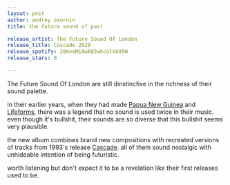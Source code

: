 ```yaml
---
layout: post
author: andrey ozornin
title: the future sound of past

release_artist: The Future Sound Of London
release_title: Cascade 2020
release_spotify: 20mveMi8w6Q3whcolVA95H
release_stars: 0

---
```


The Future Sound Of London are still dinstinctive in the richness of their sound palette.

in their earlier years, when they had made [Papua New Guinea] and [Lifeforms], there was a legend that no sound is used twice in their music.
 even though it's bullshit, their sounds are so diverse that this bullshit seems very plausible.

the new album combines brand new compositions with recreated versions of tracks from 1993's release [Cascade].
 all of them sound nostalgic with unhideable intention of being futuristic.

worth listening but don't expect it to be a revelation like their first releases used to be.



[Papua New Guinea]: https://open.spotify.com/album/4D5PVEXHKVHOS4TvYArzJV?si=TbKp3VY_R8qEXLUfY_MR4A
[Lifeforms]: https://open.spotify.com/album/0UcHfoo7KMso767JwePBMh?si=dT4B6sqdQHyH2bHfyy5X9Q
[Cascade]: https://open.spotify.com/album/4sD9BmSsLOLTchPVwgLhhE?si=YS7vXgexTsaOVgEkaI4rZg

